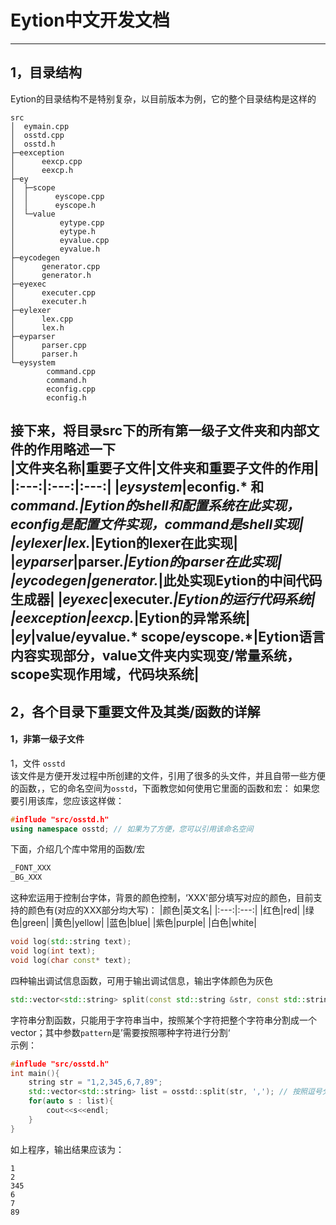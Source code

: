 # Eytion中文开发文档
---
## 1，目录结构
Eytion的目录结构不是特别复杂，以目前版本为例，它的整个目录结构是这样的
```
src
│  eymain.cpp
│  osstd.cpp
│  osstd.h
├─eexception
│      eexcp.cpp
│      eexcp.h
├─ey
│  ├─scope
│  │      eyscope.cpp
│  │      eyscope.h
│  └─value
│          eytype.cpp
│          eytype.h
│          eyvalue.cpp
│          eyvalue.h
├─eycodegen
│      generator.cpp
│      generator.h
├─eyexec
│      executer.cpp
│      executer.h
├─eylexer
│      lex.cpp
│      lex.h
├─eyparser
│      parser.cpp
│      parser.h
└─eysystem
        command.cpp
        command.h
        econfig.cpp
        econfig.h
```
接下来，将目录src下的所有第一级子文件夹和内部文件的作用略述一下  
|文件夹名称|重要子文件|文件夹和重要子文件的作用|
|:---:|:---:|:---:|
|***eysystem***|econfig.* 和 ***command.****|Eytion的shell和配置系统在此实现，econfig是配置文件实现，command是shell实现|
|***eylexer***|lex.*|Eytion的lexer在此实现|
|***eyparser***|parser.*|Eytion的parser在此实现|
|***eycodegen***|generator.*|此处实现Eytion的中间代码生成器|
|***eyexec***|executer.*|Eytion的运行代码系统|
|***eexception***|eexcp.*|Eytion的异常系统|
|***ey***|value/eyvalue.* scope/eyscope.*|Eytion语言内容实现部分，value文件夹内实现变/常量系统，scope实现作用域，代码块系统|
---
## 2，各个目录下重要文件及其类/函数的详解
#### 1，非第一级子文件
1，文件 ``osstd``  
该文件是方便开发过程中所创建的文件，引用了很多的头文件，并且自带一些方便的函数，，它的命名空间为``osstd``，下面教您如何使用它里面的函数和宏：
如果您要引用该库，您应该这样做：
```C++
#influde "src/osstd.h"
using namespace osstd; // 如果为了方便，您可以引用该命名空间
```
下面，介绍几个库中常用的函数/宏
  
```C++
_FONT_XXX
_BG_XXX
```
这种宏运用于控制台字体，背景的颜色控制，‘XXX'部分填写对应的颜色，目前支持的颜色有(对应的XXX部分均大写)：
|颜色|英文名|
|:---:|:---:|
|红色|red|
|绿色|green|
|黄色|yellow|
|蓝色|blue|
|紫色|purple|
|白色|white|  
  
    
```C++
void log(std::string text);
void log(int text);
void log(char const* text);
```
四种输出调试信息函数，可用于输出调试信息，输出字体颜色为灰色  
  
```C++
std::vector<std::string> split(const std::string &str, const std::string &pattern);
```
字符串分割函数，只能用于字符串当中，按照某个字符把整个字符串分割成一个vector；其中参数``pattern``是’需要按照哪种字符进行分割‘  
示例：
```C++
#influde "src/osstd.h"
int main(){
    string str = "1,2,345,6,7,89";
    std::vector<std::string> list = osstd::split(str, ','); // 按照逗号分割
    for(auto s : list){
        cout<<s<<endl;
    }
}
```
如上程序，输出结果应该为：
```
1
2
345
6
7
89
```